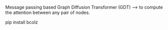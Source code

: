 Message passing based Graph Diffusion Transformer (GDT) --> to compute the attention between any pair of nodes.

pip install bcolz